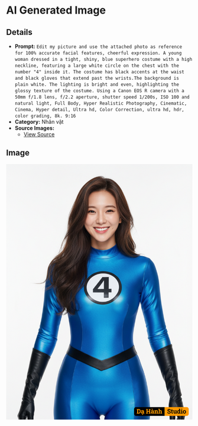 # AI Generated Image

## Details
- **Prompt:** `Edit my picture and use the attached photo as reference for 100% accurate facial features, cheerful expression. A young woman dressed in a tight, shiny, blue superhero costume with a high neckline, featuring a large white circle on the chest with the number "4" inside it. The costume has black accents at the waist and black gloves that extend past the wrists.The background is plain white. The lighting is bright and even, highlighting the glossy texture of the costume. Using a Canon EOS R camera with a 50mm f/1.8 lens, f/2.2 aperture, shutter speed 1/200s, ISO 100 and natural light, Full Body, Hyper Realistic Photography, Cinematic, Cinema, Hyper detail, Ultra hd, Color Correction, ultra hd, hdr, color grading, 8k. 9:16 `
- **Category:** Nhân vật
- **Source Images:**
  - [View Source](https://raw.githubusercontent.com/lenzcomvth/Somethings/main/Models/Female/Female3.jpg)

## Image
![AI Generated Image](./image-2025-10-16T18-55-22-072Z-dqg5d.png)